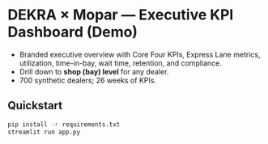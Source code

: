 # DEKRA × Mopar — Executive KPI Dashboard (Demo)

- Branded executive overview with Core Four KPIs, Express Lane metrics, utilization, time-in-bay, wait time, retention, and compliance.
- Drill down to **shop (bay) level** for any dealer.
- 700 synthetic dealers; 26 weeks of KPIs.

## Quickstart
```bash
pip install -r requirements.txt
streamlit run app.py
```
